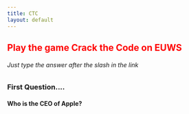 ```yaml
---
title: CTC
layout: default
---
```

<h2 style="color: red">Play the game Crack the Code on EUWS</h2>
<h6>Just type the answer after the slash in the link</h6>
<h3>First Question....</h3>
<h4>Who is the CEO of Apple?</h4>